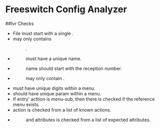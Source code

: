 # Freeswitch Config Analyzer

##Ivr Checks

* File must start with a single <include>.
* <Include> may only contains <menu>.
* <menu> must have a unique name.
* <menu> name should start with the reception number.
* <menu> may only contain <entry>.
* <entry> must have unique digits within a menu.
* <entry> should have unique param within a menu.
* If entry' acttion is menu-sub, then there is checked if the reference menu exists.
* <entry> action is checked from a list of known actions.
* <menu> and <entry> attributes is checked from a list of expected attributes.
